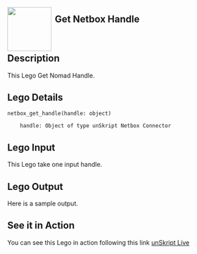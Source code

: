 [<img align="left" src="https://unskript.com/assets/favicon.png" width="100" height="100" style="padding-right: 5px">](https://unskript.com/assets/favicon.png) 
<h2>Get Netbox Handle</h2>

<br>

## Description
This Lego Get Nomad Handle.


## Lego Details

    netbox_get_handle(handle: object)

        handle: Object of type unSkript Netbox Connector

## Lego Input
This Lego take one input handle.

## Lego Output
Here is a sample output.


## See it in Action

You can see this Lego in action following this link [unSkript Live](https://us.app.unskript.io)